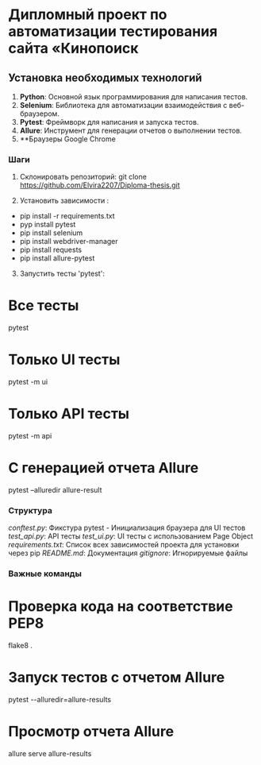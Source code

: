 # Дипломный проект по автоматизации тестирования сайта «Кинопоиск

## Установка необходимых технологий

1. **Python**: Основной язык программирования для написания тестов.
2. **Selenium**: Библиотека для автоматизации взаимодействия с веб-браузером.
3. **Pytest**: Фреймворк для написания и запуска тестов.
4. **Allure**: Инструмент для генерации отчетов о выполнении тестов.
5. **Браузеры Google Chrome
   
### Шаги

1. Склонировать репозиторий:
 git clone https://github.com/Elvira2207/Diploma-thesis.git

2. Установить зависимости :
- pip install -r requirements.txt
- pyp install pytest
- pip install selenium
- pip install webdriver-manager
- pip install requests
- pip install allure-pytest

3. Запустить тесты 'pytest':
# Все тесты
pytest 
# Только UI тесты
pytest -m ui
# Только API тесты
pytest -m api
# С генерацией отчета Allure
pytest –alluredir allure-result

### Структура

*conftest.py*: 
Фикстура pytest - Инициализация браузера для UI тестов
*test_api.py*: 
API тесты 
*test_ui.py*: 
UI тесты с использованием Page Object
*requirements.txt*: 
Список всех зависимостей проекта для установки через pip
*README.md*: 
Документация
*gitignore*: 
Игнорируемые файлы

### Важные команды

# Проверка кода на соответствие PEP8
flake8 .
# Запуск тестов с отчетом Allure
pytest --alluredir=allure-results
# Просмотр отчета Allure
allure serve allure-results









